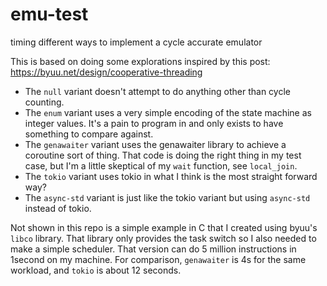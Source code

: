 # emu-test
timing different ways to implement a cycle accurate emulator

This is based on doing some explorations inspired by this post: https://byuu.net/design/cooperative-threading

* The `null` variant doesn't attempt to do anything other than cycle counting.
* The `enum` variant uses a very simple encoding of the state machine as integer values. It's a pain to program in and only exists to have something to compare against.
* The `genawaiter` variant uses the genawaiter library to achieve a coroutine sort of thing. That code is doing the right thing in my test case, but I'm a little skeptical of my `wait` function, see `local_join`.
* The `tokio` variant uses tokio in what I think is the most straight forward way?
* The `async-std` variant is just like the tokio variant but using `async-std` instead of tokio.

Not shown in this repo is a simple example in C that I created using byuu's `libco` library. That library only provides the task switch so I also needed to make a simple scheduler. That version can do 5 million instructions in 1second on my machine. For comparison, `genawaiter` is 4s for the same workload, and `tokio` is about 12 seconds.
